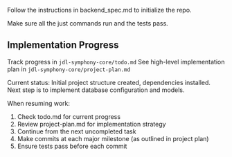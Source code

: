 Follow the instructions in backend_spec.md to initialize the repo.

Make sure all the just commands run and the tests pass.

## Implementation Progress

Track progress in `jdl-symphony-core/todo.md`
See high-level implementation plan in `jdl-symphony-core/project-plan.md`

Current status: Initial project structure created, dependencies installed. Next step is to implement database configuration and models.

When resuming work:
1. Check todo.md for current progress
2. Review project-plan.md for implementation strategy
3. Continue from the next uncompleted task
4. Make commits at each major milestone (as outlined in project plan)
5. Ensure tests pass before each commit